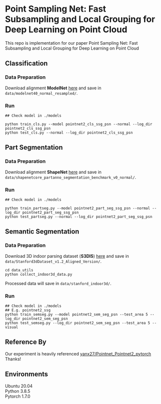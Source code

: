 # Point Sampling Net: Fast Subsampling and Local Grouping for Deep Learning on Point Cloud 

This repo is implementation for our paper Point Sampling Net: Fast Subsampling and Local Grouping for Deep Learning on Point Cloud


## Classification
### Data Preparation
Download alignment **ModelNet** [here](https://shapenet.cs.stanford.edu/media/modelnet40_normal_resampled.zip) and save in `data/modelnet40_normal_resampled/`.

### Run
```
## Check model in ./models 

python train_cls.py --model pointnet2_cls_ssg_psn --normal --log_dir pointnet2_cls_ssg_psn
python test_cls.py --normal --log_dir pointnet2_cls_ssg_psn
```

## Part Segmentation
### Data Preparation
Download alignment **ShapeNet** [here](https://shapenet.cs.stanford.edu/media/shapenetcore_partanno_segmentation_benchmark_v0_normal.zip)  and save in `data/shapenetcore_partanno_segmentation_benchmark_v0_normal/`.
### Run
```
## Check model in ./models 

python train_partseg.py --model pointnet2_part_seg_ssg_psn --normal --log_dir pointnet2_part_seg_ssg_psn
python test_partseg.py --normal --log_dir pointnet2_part_seg_ssg_psn
```

## Semantic Segmentation
### Data Preparation
Download 3D indoor parsing dataset (**S3DIS**) [here](http://buildingparser.stanford.edu/dataset.html)  and save in `data/Stanford3dDataset_v1.2_Aligned_Version/`.
```
cd data_utils
python collect_indoor3d_data.py
```
Processed data will save in `data/stanford_indoor3d/`.
### Run
```
## Check model in ./models 
## E.g. pointnet2_ssg
python train_semseg.py --model pointnet2_sem_seg_psn --test_area 5 --log_dir pointnet2_sem_seg_psn
python test_semseg.py --log_dir pointnet2_sem_seg_psn --test_area 5 --visual
```


## Reference By
Our experiment is heavily referenced
[yanx27/Pointnet_Pointnet2_pytorch](https://github.com/yanx27/Pointnet_Pointnet2_pytorch)<br>
Thanks!


## Environments
Ubuntu 20.04 <br>
Python 3.8.5 <br>
Pytorch 1.7.0
